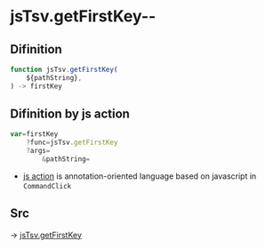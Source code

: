 # jsTsv.getFirstKey--

## Difinition

```js.js
function jsTsv.getFirstKey(
	${pathString},
) -> firstKey
```




## Difinition by js action

```js.js
var=firstKey
	?func=jsTsv.getFirstKey
	?args=
		&pathString=
```

- [js action](#) is annotation-oriented language based on javascript in `CommandClick`



## Src

-> [jsTsv.getFirstKey](https://github.com/puutaro/CommandClick/blob/master/app/src/main/java/com/puutaro/commandclick/fragment_lib/terminal_fragment/js_interface/tsv/JsTsv.kt#L24)


